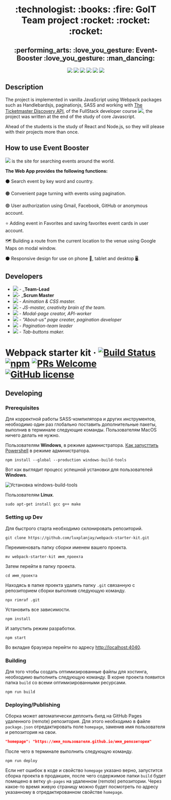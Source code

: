<h1 align="center"> :technologist: :books: :fire: GoIT Team project :rocket: :rocket: :rocket:</h1>
<h2 align="center"> :performing_arts: :love_you_gesture: Event-Booster :love_you_gesture: :man_dancing: </h2>

<p align="center">
<img src="https://img.shields.io/badge/HTML-5-black"/>
<img src="https://img.shields.io/badge/%09CSS%20-2.1-yellowgreen"/>
<img src="https://img.shields.io/badge/SASS-10.0.2-pink"/>
<img src="https://img.shields.io/badge/JavaScript-ES8-aqua"/>
<img src="https://img.shields.io/badge/Webpack-4.44.2-tomato"/
<img src="https://img.shields.io/badge/Handlebars-4.7.6-FFEFD5"/>
<img src="https://img.shields.io/badge/-GitHub-black"/>
</p>

## Description

The project is implemented in vanilla JavaScript using Webpack packages such as
Handlebardsjs, paginationjs, SASS and working with
[The Ticketmaster Discovery API](https://developer.ticketmaster.com/products-and-docs/apis/discovery-api/v2/),
of the FullStack developer course
[<img src="https://img.shields.io/badge/Go-IT-orange" />](https://goit.ua/), the
project was written at the end of the study of core Javascript.

Ahead of the students is the study of React and Node.js, so they will please
with their projects more than once.

## How to use Event Booster

[<img src="https://img.shields.io/badge/-Event%20Booster-FF00FF"/>](https://sergey-proskurnin.github.io/team-project-event-booster/)
is the site for searching events around the world.

**The Web App provides the following functions:**

:black_circle: Search event by key word and country.

:orange_circle: Convenient page turning with events using pagination.

:green_circle: User authorization using Gmail, Facebook, GitHub or anonymous
account.

:star: Adding event in Favorites and saving favorites event cards in user
account.

:world_map: Building a route from the current location to the venue using Google
Maps on modal window.

:black_circle: Responsive design for use on phone :iphone:, tablet and desktop
:desktop_computer:.

## Developers

- [<img src="https://img.shields.io/badge/-Ivan%20Filipchyk-000080" />](https://github.com/f957-cua) -
  _**Team-Lead**
- [<img src="https://img.shields.io/badge/-Kate%20Podolianets-8B008B" />](https://github.com/KatePodolsky)-
  _**Scrum Master**
- [<img src="https://img.shields.io/badge/-Aleksandrs%20Barkancevs-FF4500" />](https://github.com/MeatyRenegade) -
  _Animation & CSS master._
- [<img src="https://img.shields.io/badge/-Denys%20Kodak-87CEFA" />](https://github.com/deniskodak) -
  _JS-master, creativity brain of the team._
- [<img src="https://img.shields.io/badge/-Ivans%20Borovikovs-D3D3D3" />](https://github.com/iborovikov) -
  _Modal-page creator, API-worker_
- [<img src="https://img.shields.io/badge/-Nina%20Motorna-BC8F8F" />](https://github.com/irbis14) -
  _"About-us" page creater, pagination developer_
- [<img src="https://img.shields.io/badge/-Olena%20Kozakova-FF69B4" />](https://github.com/OlenaKozakova) -
  _Pagination-team leader_
- [<img src="https://img.shields.io/badge/-Oleg%20Shevchenko-228B22" />](https://github.com/Am4rel) -
  _Tab-buttons maker._

# Webpack starter kit &middot; [![Build Status](https://img.shields.io/travis/npm/npm/latest.svg?style=flat-square)](https://travis-ci.org/npm/npm) [![npm](https://img.shields.io/npm/v/npm.svg?style=flat-square)](https://www.npmjs.com/package/npm) [![PRs Welcome](https://img.shields.io/badge/PRs-welcome-brightgreen.svg?style=flat-square)](http://makeapullrequest.com) [![GitHub license](https://img.shields.io/badge/license-MIT-blue.svg?style=flat-square)](https://github.com/your/your-project/blob/master/LICENSE)

## Developing

### Prerequisites

Для корректной работы SASS-компилятора и других инструментов, необходимо один
раз глобально поставить дополнительные пакеты, выполнив в терминале следующие
команды. Пользователям MacOS ничего делать не нужно.

Пользователям **Windows**, в режиме администратора.
[Как запусттить Powershell](https://youtu.be/p2tFnxcymwk) в режиме
администратора.

```shell
npm install --global --production windows-build-tools
```

Вот как выглядит процесс успешной установки для пользователей **Windows**.

![Установка windows-build-tools](https://user-images.githubusercontent.com/1426799/45007904-bde9f280-afb4-11e8-8a35-c77dffaffa2a.gif)

Пользователям **Linux**.

```shell
sudo apt-get install gcc g++ make
```

### Setting up Dev

Для быстрого старта необходимо склонировать репозиторий.

```shell
git clone https://github.com/luxplanjay/webpack-starter-kit.git
```

Переименовать папку сборки именем вашего проекта.

```shell
mv webpack-starter-kit имя_проекта
```

Затем перейти в папку проекта.

```shell
cd имя_проекта
```

Находясь в папке проекта удалить папку `.git` связанную с репозиторием сборки
выполнив следующую команду.

```shell
npx rimraf .git
```

Установить все зависимости.

```shell
npm install
```

И запустить режим разработки.

```shell
npm start
```

Во вкладке браузера перейти по адресу
[http://localhost:4040](http://localhost:4040).

### Building

Для того чтобы создать оптимизированные файлы для хостинга, необходимо выполнить
следующую команду. В корне проекта появится папка `build` со всеми
оптимизированными ресурсами.

```shell
npm run build
```

### Deploying/Publishing

Сборка может автоматически деплоить билд на GitHub Pages удаленного (remote)
репозитория. Для этого необходимо в файле `package.json` отредактировать поле
`homepage`, заменив имя пользователя и репозитория на свои.

```json
"homepage": "https://имя_пользователя.github.io/имя_репозитория"
```

После чего в терминале выполнить следующую команду.

```shell
npm run deploy
```

Если нет ошибок в коде и свойство `homepage` указано верно, запустится сборка
проекта в продакшен, после чего содержимое папки `build` будет помещено в ветку
`gh-pages` на удаленном (remote) репозитории. Через какое-то время живую
страницу можно будет посмотреть по адресу указанному в отредактированном
свойстве `homepage`.
